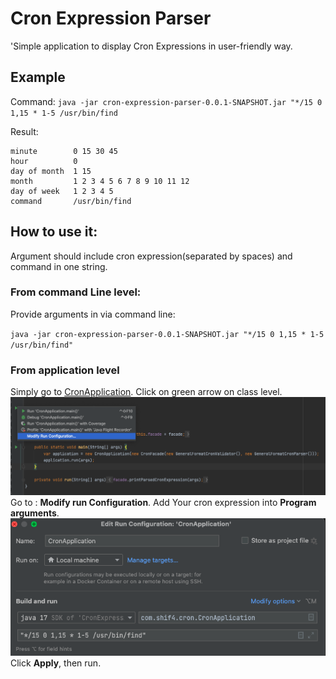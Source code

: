 # Cron Expression Parser

'Simple application to display Cron Expressions in user-friendly way.

## Example
Command: 
`java -jar cron-expression-parser-0.0.1-SNAPSHOT.jar "*/15 0 1,15 * 1-5 /usr/bin/find`

Result:
```
minute        0 15 30 45
hour          0
day of month  1 15
month         1 2 3 4 5 6 7 8 9 10 11 12
day of week   1 2 3 4 5
command       /usr/bin/find
```


## How to use it:

Argument should include cron expression(separated by spaces) and command in one string.

### From command Line level:

Provide arguments in via command line:

`java -jar cron-expression-parser-0.0.1-SNAPSHOT.jar "*/15 0 1,15 * 1-5 /usr/bin/find"`

### From application level

Simply go to [CronApplication](src/main/java/com/shif4/cron/CronApplication.java). Click on green arrow on class level.
![Modify run configuration](doc/1.png?raw=true "Modify run configuration")
Go to : **Modify run Configuration**. Add Your cron expression into **Program arguments**.
![Cron expression in program arguments](doc/2.png?raw=true "Cron expression in program arguments")
Click **Apply**, then run.


